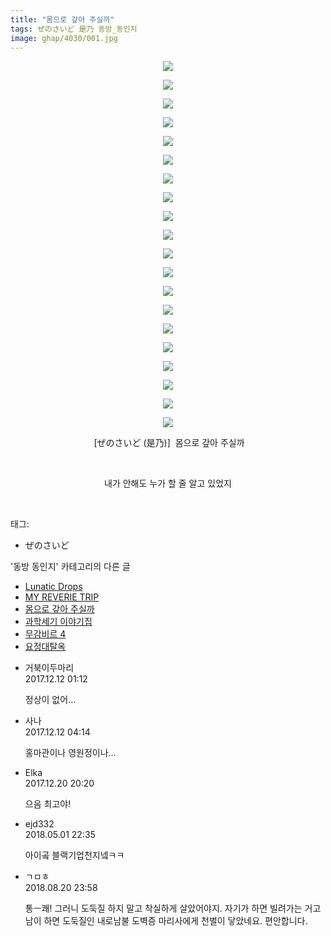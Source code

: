 ```yaml
---
title: "몸으로 갚아 주실까"
tags: ぜのさいど 是乃 동방_동인지
image: ghap/4030/001.jpg
---
```

<div class="article">
<p style="text-align: center; clear: none; float: none;"><img src="{{ site.nasurl }}/ghap/4030/001.jpg"/></p>
<p style="text-align: center; clear: none; float: none;"><img src="{{ site.nasurl }}/ghap/4030/002.jpg"/></p>
<p style="text-align: center; clear: none; float: none;"><img src="{{ site.nasurl }}/ghap/4030/003.jpg"/></p>
<p style="text-align: center; clear: none; float: none;"><img src="{{ site.nasurl }}/ghap/4030/004.jpg"/></p>
<p style="text-align: center; clear: none; float: none;"><img src="{{ site.nasurl }}/ghap/4030/005.jpg"/></p>
<p style="text-align: center; clear: none; float: none;"><img src="{{ site.nasurl }}/ghap/4030/006.jpg"/></p>
<p style="text-align: center; clear: none; float: none;"><img src="{{ site.nasurl }}/ghap/4030/007.jpg"/></p>
<p style="text-align: center; clear: none; float: none;"><img src="{{ site.nasurl }}/ghap/4030/008.jpg"/></p>
<p style="text-align: center; clear: none; float: none;"><img src="{{ site.nasurl }}/ghap/4030/009.jpg"/></p>
<p style="text-align: center; clear: none; float: none;"><img src="{{ site.nasurl }}/ghap/4030/010.jpg"/></p>
<p style="text-align: center; clear: none; float: none;"><img src="{{ site.nasurl }}/ghap/4030/011.jpg"/></p>
<p style="text-align: center; clear: none; float: none;"><img src="{{ site.nasurl }}/ghap/4030/012.jpg"/></p>
<p style="text-align: center; clear: none; float: none;"><img src="{{ site.nasurl }}/ghap/4030/013.jpg"/></p>
<p style="text-align: center; clear: none; float: none;"><img src="{{ site.nasurl }}/ghap/4030/014.jpg"/></p>
<p style="text-align: center; clear: none; float: none;"><img src="{{ site.nasurl }}/ghap/4030/015.jpg"/></p>
<p style="text-align: center; clear: none; float: none;"><img src="{{ site.nasurl }}/ghap/4030/016.jpg"/></p>
<p style="text-align: center; clear: none; float: none;"><img src="{{ site.nasurl }}/ghap/4030/017.jpg"/></p>
<p style="text-align: center; clear: none; float: none;"><img src="{{ site.nasurl }}/ghap/4030/018.jpg"/></p>
<p style="text-align: center; clear: none; float: none;"><img src="{{ site.nasurl }}/ghap/4030/019.jpg"/></p>
<p style="text-align: center; clear: none; float: none;"><img src="{{ site.nasurl }}/ghap/4030/020.jpg"/></p>
<p style="text-align: center; clear: none; float: none;"> [ぜのさいど (是乃)]  몸으로 갚아 주실까</p>
<p style="text-align: center; clear: none; float: none;"><br/></p>
<p style="text-align: center; clear: none; float: none;">내가 안해도 누가 할 줄 알고 있었지</p>
<p><br/></p>
</div><div class="tagTrail">
<p>태그: </p>
<ul>
<li>ぜのさいど</li>
</ul>
</div><div class="another">
<p>'동방 동인지' 카테고리의 다른 글</p>
<ul>
<li><a href="/2017-12-15-ghap_4033">Lunatic Drops</a></li>
<li><a href="/2017-12-12-ghap_4031">MY REVERIE TRIP</a></li>
<li><a href="/2017-12-12-ghap_4030">몸으로 갚아 주실까</a></li>
<li><a href="/2017-12-12-ghap_4027">과학세기 이야기집</a></li>
<li><a href="/2017-12-09-ghap_4025">무감비르 4</a></li>
<li><a href="/2017-12-09-ghap_4024">요정대탈옥</a></li>
</ul>
</div><div class="cb_module cb_fluid">
<div class="cb_wrt cb_profile">
<div class="comment">
<ul>
<li class="cb_thumb_off" id="comment15150083">
<div class="cb_comment_area">
<div class="cb_info_area">
<div class="cb_section">
<span class="cb_nick_name">거북이두마리</span>
</div>
<div class="cb_section">
<span class="cb_date">2017.12.12 01:12 </span>
</div>
</div>
<div class="cb_dsc_comment">
<p class="cb_dsc">
											정상이 없어...
										</p>
</div>
</div></li>
<li class="cb_thumb_off" id="comment15150183">
<div class="cb_comment_area">
<div class="cb_info_area">
<div class="cb_section">
<span class="cb_nick_name">사나</span>
</div>
<div class="cb_section">
<span class="cb_date">2017.12.12 04:14 </span>
</div>
</div>
<div class="cb_dsc_comment">
<p class="cb_dsc">
											홍마관이나 영원정이나...
										</p>
</div>
</div></li>
<li class="cb_thumb_off" id="comment15156441">
<div class="cb_comment_area">
<div class="cb_info_area">
<div class="cb_section">
<span class="cb_nick_name">Elka</span>
</div>
<div class="cb_section">
<span class="cb_date">2017.12.20 20:20 </span>
</div>
</div>
<div class="cb_dsc_comment">
<p class="cb_dsc">
											으음 최고야!
										</p>
</div>
</div></li>
<li class="cb_thumb_off" id="comment15248365">
<div class="cb_comment_area">
<div class="cb_info_area">
<div class="cb_section">
<span class="cb_nick_name">ejd332</span>
</div>
<div class="cb_section">
<span class="cb_date">2018.05.01 22:35 </span>
</div>
</div>
<div class="cb_dsc_comment">
<p class="cb_dsc">
											아이곸 블랙기업천지넼ㅋㅋ
										</p>
</div>
</div></li>
<li class="cb_thumb_off" id="comment15313126">
<div class="cb_comment_area">
<div class="cb_info_area">
<div class="cb_section">
<span class="cb_nick_name">ㄱㅁㅎ</span>
</div>
<div class="cb_section">
<span class="cb_date">2018.08.20 23:58 </span>
</div>
</div>
<div class="cb_dsc_comment">
<p class="cb_dsc">
											통ㅡ쾌! 그러니 도둑질 하지 말고 착실하게 살았어야지. 자기가 하면 빌려가는 거고 남이 하면 도둑질인 내로남불 도벽증 마리사에게 천벌이 닿았네요. 편안합니다.
										</p>
</div>
</div></li>
</ul>
</div>
</div><!-- commentList close -->
</div>